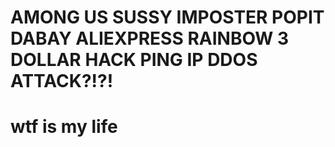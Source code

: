 # AMONG US SUSSY IMPOSTER POPIT DABAY ALIEXPRESS RAINBOW 3 DOLLAR HACK PING IP DDOS ATTACK?!?!
# wtf is my life
